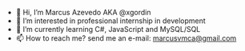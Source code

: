 - 👋 Hi, I’m Marcus Azevedo AKA @xgordin
- 👀 I’m interested in professional internship in development
- 🌱 I’m currently learning C#, JavaScript and MySQL/SQL
- 📫 How to reach me? send me an e-mail: marcusvmca@gmail.com

<!---
xgordin/xgordin is a ✨ special ✨ repository because its `README.md` (this file) appears on your GitHub profile.
You can click the Preview link to take a look at your changes.
--->
